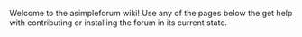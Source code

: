 Welcome to the asimpleforum wiki! Use any of the pages below the get help with contributing or installing the forum in its current state.
